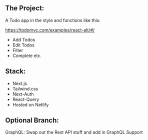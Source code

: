 ## The Project:

A Todo app in the style and functions like this:

https://todomvc.com/examples/react-alt/#/

- Add Todos
- Edit Todos
- Filter
- Complete etc.

## Stack:

- Next.js
- Tailwind.css
- Next-Auth
- React-Query
- Hosted on Netlify

## Optional Branch:

GraphQL: Swap out the Rest API stuff and add in GraphQL Support
